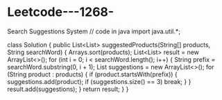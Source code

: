 # Leetcode---1268-
Search Suggestions System
// code in java
import java.util.*;

class Solution {
    public List<List<String>> suggestedProducts(String[] products, String searchWord) {
        Arrays.sort(products);
        List<List<String>> result = new ArrayList<>();
        for (int i = 0; i < searchWord.length(); i++) {
            String prefix = searchWord.substring(0, i + 1);
            List<String> suggestions = new ArrayList<>();
            for (String product : products) {
                if (product.startsWith(prefix)) {
                    suggestions.add(product);
                    if (suggestions.size() == 3) break;
                }
            }
            result.add(suggestions);
        }
        return result;
    }
}
